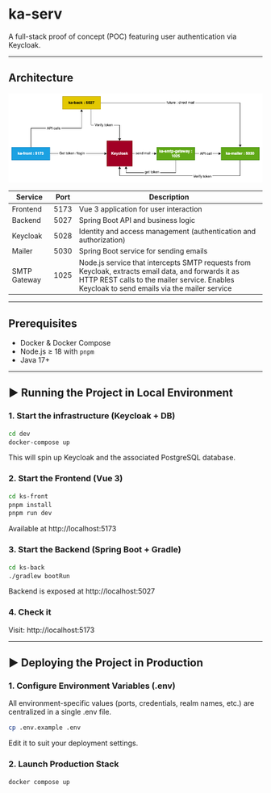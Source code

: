 # ka-serv

A full-stack proof of concept (POC) featuring user authentication via Keycloak.

---

## Architecture

![Architecture Diagram](./doc/ka-architecture.png)

| Service      | Port | Description                                                                                                                                                                                        |
| ------------ | ---- | -------------------------------------------------------------------------------------------------------------------------------------------------------------------------------------------------- |
| Frontend     | 5173 | Vue 3 application for user interaction                                                                                                                                                             |
| Backend      | 5027 | Spring Boot API and business logic                                                                                                                                                                 |
| Keycloak     | 5028 | Identity and access management (authentication and authorization)                                                                                                                                  |
| Mailer       | 5030 | Spring Boot service for sending emails                                                                                                                                                             |
| SMTP Gateway | 1025 | Node.js service that intercepts SMTP requests from Keycloak, extracts email data, and forwards it as HTTP REST calls to the mailer service. Enables Keycloak to send emails via the mailer service |

---

## Prerequisites

- Docker & Docker Compose
- Node.js ≥ 18 with `pnpm`
- Java 17+

---

## ▶ Running the Project in Local Environment

### 1. Start the infrastructure (Keycloak + DB)

```bash
cd dev
docker-compose up
```

This will spin up Keycloak and the associated PostgreSQL database.

### 2. Start the Frontend (Vue 3)

```bash
cd ks-front
pnpm install
pnpm run dev
```

Available at http://localhost:5173

### 3. Start the Backend (Spring Boot + Gradle)

```bash
cd ks-back
./gradlew bootRun
```

Backend is exposed at http://localhost:5027

### 4. Check it

Visit: http://localhost:5173

---

## ▶ Deploying the Project in Production

### 1. Configure Environment Variables (.env)

All environment-specific values (ports, credentials, realm names, etc.) are centralized in a single .env file.

```bash
cp .env.example .env
```

Edit it to suit your deployment settings.

### 2. Launch Production Stack

```bash
docker compose up
```
